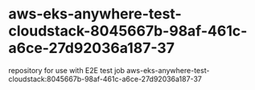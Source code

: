 # aws-eks-anywhere-test-cloudstack-8045667b-98af-461c-a6ce-27d92036a187-37
repository for use with E2E test job aws-eks-anywhere-test-cloudstack:8045667b-98af-461c-a6ce-27d92036a187-37

